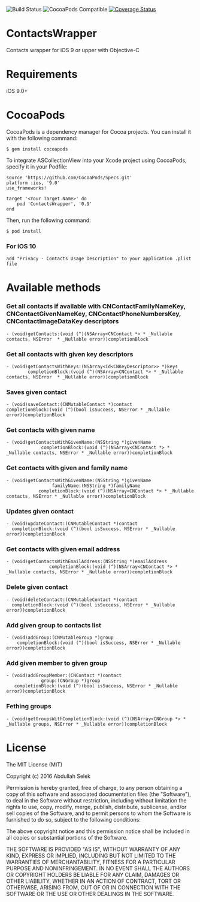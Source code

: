 ![Build Status](https://travis-ci.org/abdullahselek/ContactsWrapper.svg?branch=master)
![CocoaPods Compatible](https://img.shields.io/cocoapods/v/ContactsWrapper.svg)
[![Coverage Status](https://coveralls.io/repos/github/abdullahselek/ContactsWrapper/badge.svg?branch=master)](https://coveralls.io/github/abdullahselek/ContactsWrapper?branch=master)

# ContactsWrapper
Contacts wrapper for iOS 9 or upper with Objective-C

# Requirements
iOS 9.0+

# CocoaPods

CocoaPods is a dependency manager for Cocoa projects. You can install it with the following command:
	
	$ gem install cocoapods

To integrate ASCollectionView into your Xcode project using CocoaPods, specify it in your Podfile:

	source 'https://github.com/CocoaPods/Specs.git'
	platform :ios, '9.0'
	use_frameworks!

	target '<Your Target Name>' do
    	pod 'ContactsWrapper', '0.9'
	end

Then, run the following command:

	$ pod install

### For iOS 10 
	add "Privacy - Contacts Usage Description" to your application .plist file

# Available methods
### Get all contacts if available with CNContactFamilyNameKey, CNContactGivenNameKey, CNContactPhoneNumbersKey, CNContactImageDataKey descriptors
	- (void)getContacts:(void (^)(NSArray<CNContact *> * _Nullable contacts, NSError  * _Nullable error))completionBlock
	
### Get all contacts with given key descriptors
	- (void)getContactsWithKeys:(NSArray<id<CNKeyDescriptor>> *)keys
            completionBlock:(void (^)(NSArray<CNContact *> * _Nullable contacts, NSError  * _Nullable error))completionBlock

### Saves given contact
	- (void)saveContact:(CNMutableContact *)contact
    completionBlock:(void (^)(bool isSuccess, NSError * _Nullable error))completionBlock

### Get contacts with given name
	- (void)getContactsWithGivenName:(NSString *)givenName
                 completionBlock:(void (^)(NSArray<CNContact *> * _Nullable contacts, NSError * _Nullable error))completionBlock

### Get contacts with given and family name
	- (void)getContactsWithGivenName:(NSString *)givenName
                     familyName:(NSString *)familyName
                completionBlock:(void (^)(NSArray<CNContact *> * _Nullable contacts, NSError * _Nullable error))completionBlock

### Updates given contact
    - (void)updateContact:(CNMutableContact *)contact
      completionBlock:(void (^)(bool isSuccess, NSError * _Nullable error))completionBlock

### Get contacts with given email address
	- (void)getContactsWithEmailAddress:(NSString *)emailAddress
                    completionBlock:(void (^)(NSArray<CNContact *> * _Nullable contacts, NSError * _Nullable error))completionBlock

### Delete given contact
	- (void)deleteContact:(CNMutableContact *)contact
      completionBlock:(void (^)(bool isSuccess, NSError * _Nullable error))completionBlock

### Add given group to contacts list
	- (void)addGroup:(CNMutableGroup *)group
 		completionBlock:(void (^)(bool isSuccess, NSError * _Nullable error))completionBlock

### Add given member to given group
	- (void)addGroupMember:(CNContact *)contact
                 group:(CNGroup *)group
       completionBlock:(void (^)(bool isSuccess, NSError * _Nullable error))completionBlock

### Fething groups
	- (void)getGroupsWithCompletionBlock:(void (^)(NSArray<CNGroup *> * _Nullable groups, NSError * _Nullable error))completionBlock

# License

The MIT License (MIT)

Copyright (c) 2016 Abdullah Selek

Permission is hereby granted, free of charge, to any person obtaining a copy
of this software and associated documentation files (the "Software"), to deal
in the Software without restriction, including without limitation the rights
to use, copy, modify, merge, publish, distribute, sublicense, and/or sell
copies of the Software, and to permit persons to whom the Software is
furnished to do so, subject to the following conditions:

The above copyright notice and this permission notice shall be included in all
copies or substantial portions of the Software.

THE SOFTWARE IS PROVIDED "AS IS", WITHOUT WARRANTY OF ANY KIND, EXPRESS OR
IMPLIED, INCLUDING BUT NOT LIMITED TO THE WARRANTIES OF MERCHANTABILITY,
FITNESS FOR A PARTICULAR PURPOSE AND NONINFRINGEMENT. IN NO EVENT SHALL THE
AUTHORS OR COPYRIGHT HOLDERS BE LIABLE FOR ANY CLAIM, DAMAGES OR OTHER
LIABILITY, WHETHER IN AN ACTION OF CONTRACT, TORT OR OTHERWISE, ARISING FROM,
OUT OF OR IN CONNECTION WITH THE SOFTWARE OR THE USE OR OTHER DEALINGS IN THE
SOFTWARE.
